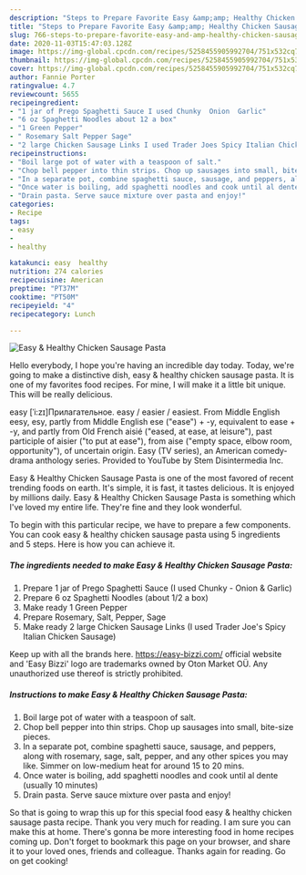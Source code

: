```yaml
---
description: "Steps to Prepare Favorite Easy &amp;amp; Healthy Chicken Sausage Pasta"
title: "Steps to Prepare Favorite Easy &amp;amp; Healthy Chicken Sausage Pasta"
slug: 766-steps-to-prepare-favorite-easy-and-amp-healthy-chicken-sausage-pasta
date: 2020-11-03T15:47:03.128Z
image: https://img-global.cpcdn.com/recipes/5258455905992704/751x532cq70/easy-healthy-chicken-sausage-pasta-recipe-main-photo.jpg
thumbnail: https://img-global.cpcdn.com/recipes/5258455905992704/751x532cq70/easy-healthy-chicken-sausage-pasta-recipe-main-photo.jpg
cover: https://img-global.cpcdn.com/recipes/5258455905992704/751x532cq70/easy-healthy-chicken-sausage-pasta-recipe-main-photo.jpg
author: Fannie Porter
ratingvalue: 4.7
reviewcount: 5655
recipeingredient:
- "1 jar of Prego Spaghetti Sauce I used Chunky  Onion  Garlic"
- "6 oz Spaghetti Noodles about 12 a box"
- "1 Green Pepper"
- " Rosemary Salt Pepper Sage"
- "2 large Chicken Sausage Links I used Trader Joes Spicy Italian Chicken Sausage"
recipeinstructions:
- "Boil large pot of water with a teaspoon of salt."
- "Chop bell pepper into thin strips. Chop up sausages into small, bite-size pieces."
- "In a separate pot, combine spaghetti sauce, sausage, and peppers, along with rosemary, sage, salt, pepper, and any other spices you may like. Simmer on low-medium heat for around 15 to 20 mins."
- "Once water is boiling, add spaghetti noodles and cook until al dente (usually 10 minutes)"
- "Drain pasta. Serve sauce mixture over pasta and enjoy!"
categories:
- Recipe
tags:
- easy
- 
- healthy

katakunci: easy  healthy 
nutrition: 274 calories
recipecuisine: American
preptime: "PT37M"
cooktime: "PT50M"
recipeyield: "4"
recipecategory: Lunch

---
```



![Easy &amp; Healthy Chicken Sausage Pasta](https://img-global.cpcdn.com/recipes/5258455905992704/751x532cq70/easy-healthy-chicken-sausage-pasta-recipe-main-photo.jpg)

Hello everybody, I hope you're having an incredible day today. Today, we're going to make a distinctive dish, easy &amp; healthy chicken sausage pasta. It is one of my favorites food recipes. For mine, I will make it a little bit unique. This will be really delicious.

easy [ˈi:zɪ]Прилагательное. easy / easier / easiest. From Middle English eesy, esy, partly from Middle English ese (&#34;ease&#34;) + -y, equivalent to ease +‎ -y, and partly from Old French aisié (&#34;eased, at ease, at leisure&#34;), past participle of aisier (&#34;to put at ease&#34;), from aise (&#34;empty space, elbow room, opportunity&#34;), of uncertain origin. Easy (TV series), an American comedy-drama anthology series. Provided to YouTube by Stem Disintermedia Inc.

Easy &amp; Healthy Chicken Sausage Pasta is one of the most favored of recent trending foods on earth. It's simple, it is fast, it tastes delicious. It is enjoyed by millions daily. Easy &amp; Healthy Chicken Sausage Pasta is something which I've loved my entire life. They're fine and they look wonderful.


To begin with this particular recipe, we have to prepare a few components. You can cook easy &amp; healthy chicken sausage pasta using 5 ingredients and 5 steps. Here is how you can achieve it.

<!--inarticleads1-->

##### The ingredients needed to make Easy &amp; Healthy Chicken Sausage Pasta:

1. Prepare 1 jar of Prego Spaghetti Sauce (I used Chunky - Onion &amp; Garlic)
1. Prepare 6 oz Spaghetti Noodles (about 1/2 a box)
1. Make ready 1 Green Pepper
1. Prepare  Rosemary, Salt, Pepper, Sage
1. Make ready 2 large Chicken Sausage Links (I used Trader Joe&#39;s Spicy Italian Chicken Sausage)


Keep up with all the brands here. https://easy-bizzi.com/ official website and &#39;Easy Bizzi&#39; logo are trademarks owned by Oton Market OÜ. Any unauthorized use thereof is strictly prohibited. 

<!--inarticleads2-->

##### Instructions to make Easy &amp; Healthy Chicken Sausage Pasta:

1. Boil large pot of water with a teaspoon of salt.
1. Chop bell pepper into thin strips. Chop up sausages into small, bite-size pieces.
1. In a separate pot, combine spaghetti sauce, sausage, and peppers, along with rosemary, sage, salt, pepper, and any other spices you may like. Simmer on low-medium heat for around 15 to 20 mins.
1. Once water is boiling, add spaghetti noodles and cook until al dente (usually 10 minutes)
1. Drain pasta. Serve sauce mixture over pasta and enjoy!




So that is going to wrap this up for this special food easy &amp; healthy chicken sausage pasta recipe. Thank you very much for reading. I am sure you can make this at home. There's gonna be more interesting food in home recipes coming up. Don't forget to bookmark this page on your browser, and share it to your loved ones, friends and colleague. Thanks again for reading. Go on get cooking!

